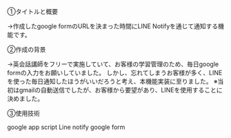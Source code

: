 ①タイトルと概要

→作成したgoogle formのURLを決まった時間にLINE Notifyを通じて通知する機能です。

②作成の背景

→英会話講師をフリーで実施していて、お客様の学習管理のため、毎日google formの入力をお願いしていました。
しかし、忘れてしまうお客様が多く、LINEを使った毎日通知したほうがいいだろうと考え、本機能実装に至りました。
※当初はgmailの自動送信でしたが、お客様から要望があり、LINEを使用することに決めました。

③使用技術

 google app script
 Line notify
 google form


